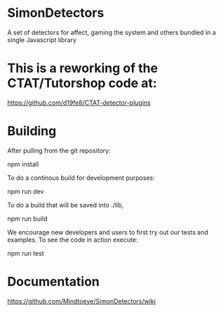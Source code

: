 # SimonDetectors

A set of detectors for affect, gaming the system and others bundled in a single Javascript library

# This is a reworking of the CTAT/Tutorshop code at: 

https://github.com/d19fe8/CTAT-detector-plugins

# Building

After pulling from the git repository:

  npm install

To do a continous build for development purposes:

  npm run dev

To do a build that will be saved into ./lib,

  npm run build

We encourage new developers and users to first try out our tests and
examples. To see the code in action execute:

  npm run test

# Documentation

https://github.com/Mindtoeye/SimonDetectors/wiki
